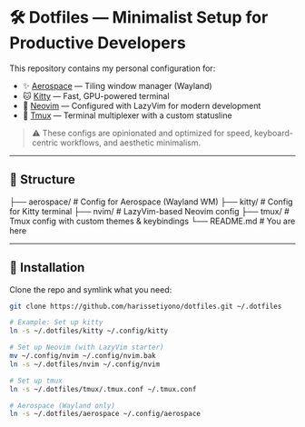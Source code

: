 # 🛠️ Dotfiles — Minimalist Setup for Productive Developers

This repository contains my personal configuration for:

- ✨ [Aerospace](https://github.com/siduck/aerospace) — Tiling window manager (Wayland)
- 🐱 [Kitty](https://sw.kovidgoyal.net/kitty/) — Fast, GPU-powered terminal
- 🧠 [Neovim](https://neovim.io/) — Configured with LazyVim for modern development
- 🔧 [Tmux](https://github.com/tmux/tmux) — Terminal multiplexer with a custom statusline

> ⚠️ These configs are opinionated and optimized for speed, keyboard-centric workflows, and aesthetic minimalism.

---

## 📁 Structure

├── aerospace/ # Config for Aerospace (Wayland WM)
├── kitty/ # Config for Kitty terminal
├── nvim/ # LazyVim-based Neovim config
├── tmux/ # Tmux config with custom themes & keybindings
└── README.md # You are here

---

## 🚀 Installation

Clone the repo and symlink what you need:

```bash
git clone https://github.com/harissetiyono/dotfiles.git ~/.dotfiles

# Example: Set up kitty
ln -s ~/.dotfiles/kitty ~/.config/kitty

# Set up Neovim (with LazyVim starter)
mv ~/.config/nvim ~/.config/nvim.bak
ln -s ~/.dotfiles/nvim ~/.config/nvim

# Set up tmux
ln -s ~/.dotfiles/tmux/.tmux.conf ~/.tmux.conf

# Aerospace (Wayland only)
ln -s ~/.dotfiles/aerospace ~/.config/aerospace


```
